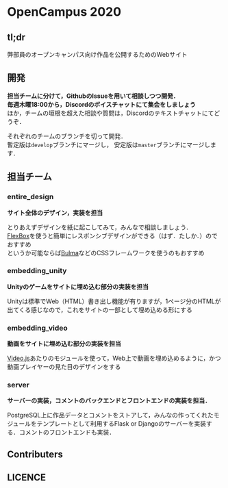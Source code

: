 # OpenCampus 2020

## tl;dr
弊部員のオープンキャンパス向け作品を公開するためのWebサイト

## 開発
**担当チームに分けて，GithubのIssueを用いて相談しつつ開発．**  
**毎週木曜18:00から，Discordのボイスチャットにて集会をしましょう**  
ほか，チームの垣根を超えた相談や質問は，Discordのテキストチャットにてどうぞ．  

それぞれのチームのブランチを切って開発．  
暫定版は`develop`ブランチにマージし，
安定版は`master`ブランチにマージします．

## 担当チーム
### entire_design
**サイト全体のデザイン，実装を担当**

とりあえずデザインを紙に起こしてみて，みんなで相談しましょう．  
[FlexBox](https://www.webcreatorbox.com/tech/css-flexbox-cheat-sheet#flexbox14)を使うと簡単にレスポンシブデザインができる（はず．たしか．）のでおすすめ  
というか可能ならば[Bulma](https://bulma.io/)などのCSSフレームワークを使うのもおすすめ

### embedding_unity
**Unityのゲームをサイトに埋め込む部分の実装を担当**  

Unityは標準でWeb（HTML）書き出し機能が有りますが，1ページ分のHTMLが出てくる感じなので，これをサイトの一部として埋め込める形にする

### embedding_video
**動画をサイトに埋め込む部分の実装を担当**  

[Video.js](https://videojs.com/)あたりのモジュールを使って，Web上で動画を埋め込めるように，かつ動画プレイヤーの見た目のデザインをする

### server
**サーバーの実装，コメントのバックエンドとフロントエンドの実装を担当．**  

PostgreSQL上に作品データとコメントをストアして，みんなの作ってくれたモジュールをテンプレートとして利用するFlask or Djangoのサーバーを実装する．コメントのフロントエンドも実装．

## Contributers
## LICENCE
